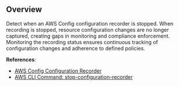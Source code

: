 ## Overview

Detect when an AWS Config configuration recorder is stopped. When recording is stopped, resource configuration changes are no longer captured, creating gaps in monitoring and compliance enforcement. Monitoring the recording status ensures continuous tracking of configuration changes and adherence to defined policies.

**References**:
- [AWS Config Configuration Recorder](https://docs.aws.amazon.com/config/latest/developerguide/config-concepts.html#config-recorder)
- [AWS CLI Command: stop-configuration-recorder](https://awscli.amazonaws.com/v2/documentation/api/latest/reference/configservice/stop-configuration-recorder.html)